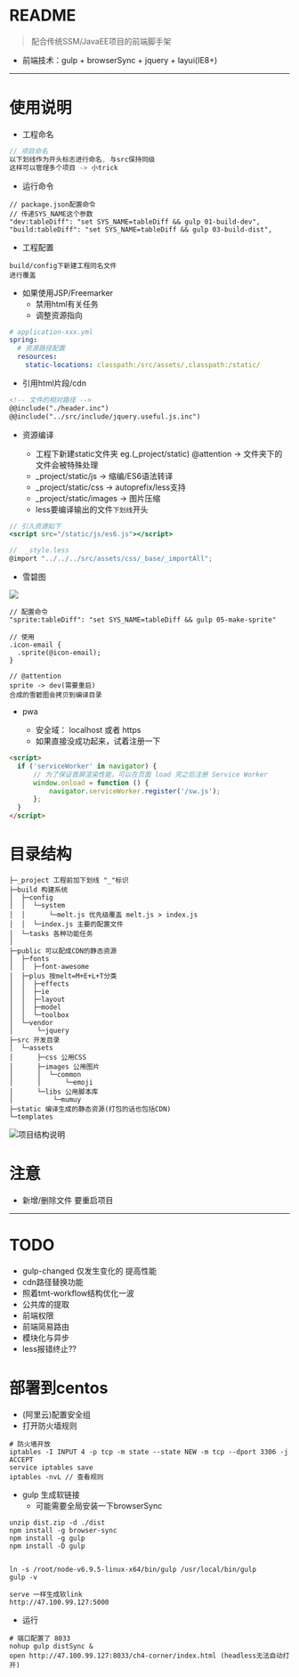 # README

> 配合传统SSM/JavaEE项目的前端脚手架

- 前端技术：gulp + browserSync + jquery + layui(IE8+)

---

# 使用说明

- 工程命名
    
```js 
// 项目命名
以下划线作为开头标志进行命名, 与src保持同级
这样可以管理多个项目 -> 小trick
```

- 运行命令

```shell
// package.json配置命令 
// 传递SYS_NAME这个参数
"dev:tableDiff": "set SYS_NAME=tableDiff && gulp 01-build-dev",
"build:tableDiff": "set SYS_NAME=tableDiff && gulp 03-build-dist",
```

- 工程配置

```
build/config下新建工程同名文件
进行覆盖
```

- 如果使用JSP/Freemarker
    - 禁用html有关任务
    - 调整资源指向
    
```yml
# application-xxx.yml
spring:
  # 资源路径配置
  resources:
    static-locations: classpath:/src/assets/,classpath:/static/
```     

- 引用html片段/cdn 

```html
<!-- 文件的相对路径 -->
@@include("./header.inc")
@@include("../src/include/jquery.useful.js.inc")
```

- 资源编译

    - 工程下新建static文件夹 eg.(_project/static) @attention -> 文件夹下的文件会被特殊处理
    - _project/static/js     -> 缩编/ES6语法转译
    - _project/static/css    -> autoprefix/less支持
    - _project/static/images -> 图片压缩
    - less要编译输出的文件`下划线`开头
    
```jsx
// 引入资源如下 
<script src="/static/js/es6.js"></script>

//  _style.less
@import "../../../src/assets/css/_base/_importAll";
```

- 雪碧图

![](__doc/how-to-use-sprite.png)    

```
// 配置命令
"sprite:tableDiff": "set SYS_NAME=tableDiff && gulp 05-make-sprite"

// 使用
.icon-email {
  .sprite(@icon-email);
}

// @attention
sprite -> dev(需要重启)
合成的雪碧图会拷贝到编译目录
```    
    
- pwa

    - 安全域： localhost 或者 https
    - 如果直接没成功起来，试着注册一下

```html
<script>
  if ('serviceWorker' in navigator) {
      // 为了保证首屏渲染性能，可以在页面 load 完之后注册 Service Worker
      window.onload = function () {
          navigator.serviceWorker.register('/sw.js');
      };
  }
</script>
```
    
# 目录结构

```
├─_project 工程前加下划线 "_"标识
├─build 构建系统
│  ├─config
│  │  └─system 
│  │      └─melt.js 优先级覆盖 melt.js > index.js
│  │  └─index.js 主要的配置文件
│  └─tasks 各种功能任务
│  
├─public 可以配成CDN的静态资源
│  ├─fonts
│  │  ├─font-awesome
│  ├─plus 按melt=M+E+L+T分类
│  │  ├─effects
│  │  ├─ie
│  │  ├─layout
│  │  ├─model
│  │  └─toolbox
│  └─vendor
│      └─jquery
├─src 开发目录
│  └─assets
│      ├─css 公用CSS
│      ├─images 公用图片
│      │  └─common
│      │      └─emoji
│      └─libs 公用脚本库
│          └─mumuy
├─static 编译生成的静态资源(打包的话也包括CDN)
└─templates
```  

![项目结构说明](__doc/readme.png)  

# 注意

- 新增/删除文件 要重启项目

---

# TODO

- gulp-changed 仅发生变化的 提高性能
- cdn路径替换功能
- 照着tmt-workflow结构优化一波
- 公共库的提取
- 前端权限
- 前端简易路由
- 模块化与异步
- less报错终止??    

# 部署到centos

- (阿里云)配置安全组
- 打开防火墙规则

```shell 
# 防火墙开放
iptables -I INPUT 4 -p tcp -m state --state NEW -m tcp --dport 3306 -j ACCEPT
service iptables save
iptables -nvL // 查看规则
```

- gulp 生成软链接 
    - 可能需要全局安装一下browserSync

```shell
unzip dist.zip -d ./dist
npm install -g browser-sync
npm install -g gulp
npm install -D gulp


ln -s /root/node-v6.9.5-linux-x64/bin/gulp /usr/local/bin/gulp
gulp -v

serve 一样生成软link
http://47.100.99.127:5000
```

- 运行

```shell
# 端口配置了 8033
nohup gulp distSync &
open http://47.100.99.127:8033/ch4-corner/index.html (headless无法自动打开)
```
